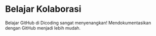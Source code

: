 # Belajar Kolaborasi
Belajar GitHub di Dicoding sangat menyenangkan!
Mendokumentasikan dengan GitHub menjadi lebih mudah.
